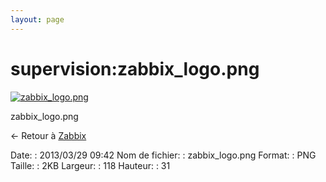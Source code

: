 ```yaml
---
layout: page
---
```


supervision:zabbix\_logo.png
============================

[![zabbix\_logo.png](..//assets/media/supervision/zabbix_logo.png@cache=&w=118&h=31 "zabbix_logo.png")](..//assets/media/supervision/zabbix_logo.png@cache= "Afficher le fichier original")

zabbix\_logo.png

← Retour à [Zabbix](../../zabbix/start.html "zabbix:start")

Date:
:   2013/03/29 09:42
Nom de fichier:
:   zabbix\_logo.png
Format:
:   PNG
Taille:
:   2KB
Largeur:
:   118
Hauteur:
:   31

